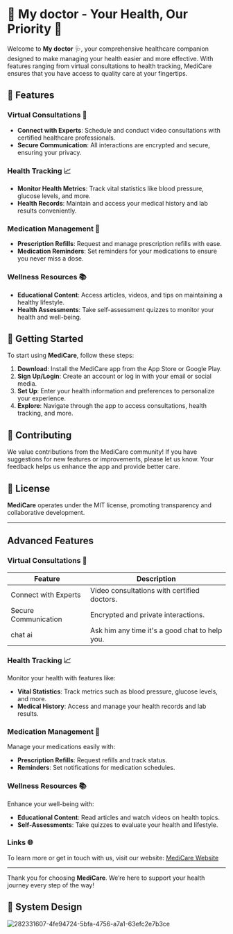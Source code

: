# 🏥 My doctor - Your Health, Our Priority 🌟

Welcome to **My doctor** 🩺, your comprehensive healthcare companion designed to make managing your health easier and more effective. With features ranging from virtual consultations to health tracking, MediCare ensures that you have access to quality care at your fingertips.

## 🎉 Features

### Virtual Consultations 💬
- **Connect with Experts**: Schedule and conduct video consultations with certified healthcare professionals.
- **Secure Communication**: All interactions are encrypted and secure, ensuring your privacy.

### Health Tracking 📈
- **Monitor Health Metrics**: Track vital statistics like blood pressure, glucose levels, and more.
- **Health Records**: Maintain and access your medical history and lab results conveniently.

### Medication Management 💊
- **Prescription Refills**: Request and manage prescription refills with ease.
- **Medication Reminders**: Set reminders for your medications to ensure you never miss a dose.

### Wellness Resources 📚
- **Educational Content**: Access articles, videos, and tips on maintaining a healthy lifestyle.
- **Health Assessments**: Take self-assessment quizzes to monitor your health and well-being.

## 🚀 Getting Started

To start using **MediCare**, follow these steps:

1. **Download**: Install the MediCare app from the App Store or Google Play.
2. **Sign Up/Login**: Create an account or log in with your email or social media.
3. **Set Up**: Enter your health information and preferences to personalize your experience.
4. **Explore**: Navigate through the app to access consultations, health tracking, and more.

## 👥 Contributing

We value contributions from the MediCare community! If you have suggestions for new features or improvements, please let us know. Your feedback helps us enhance the app and provide better care.

## 📜 License

**MediCare** operates under the MIT license, promoting transparency and collaborative development.

---

## Advanced Features

### Virtual Consultations 💬

| Feature               | Description                                 |
|-----------------------|---------------------------------------------|
| Connect with Experts  | Video consultations with certified doctors. |
| Secure Communication  | Encrypted and private interactions.        |
| chat ai   | Ask him any time it's a good chat to help you.       |

### Health Tracking 📈

Monitor your health with features like:

- **Vital Statistics**: Track metrics such as blood pressure, glucose levels, and more.
- **Medical History**: Access and manage your health records and lab results.

### Medication Management 💊

Manage your medications easily with:

- **Prescription Refills**: Request refills and track status.
- **Reminders**: Set notifications for medication schedules.

### Wellness Resources 📚

Enhance your well-being with:

- **Educational Content**: Read articles and watch videos on health topics.
- **Self-Assessments**: Take quizzes to evaluate your health and lifestyle.

### Links 🌐

To learn more or get in touch with us, visit our website: [MediCare Website](http://www.medicare.com)

---

Thank you for choosing **MediCare**. We’re here to support your health journey every step of the way!







## 🎨   System Design

![282331607-4fe94724-5bfa-4756-a7a1-63efc2e7b3ce](https://github.com/He9sham/Doctor-app/assets/95132216/634175b4-4795-4608-835c-097761c003bf)
